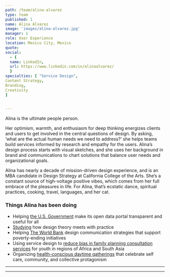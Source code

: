 ```yaml
---
path: /team/alina-alvarez
type: team
published: 1
name: Alina Alvarez
image: 'images/alina-alvarez.jpg'
manager: 1
role: User Experience
location: Mexico City, Mexico
quote: 
social: 
  - {
  name: LinkedIn,
  url: https://www.linkedin.com/in/alinaalvarez/
  }
specialties: [ "Service Design",
Content Strategy,
Branding,
Creativity
]

  
---
```


Alina is the ultimate people person.

Her optimism, warmth, and enthusiasm for deep thinking energizes clients and users to get involved in the central questions of design. By asking, ‘what are the actual human needs we need to address?’ she helps teams build services informed by research and empathy for the users. Alina’s design process starts with visual sketches, and she uses her background in brand and communications to chart solutions that balance user needs and organizational goals.

Alina has nearly a decade of mission-driven design experience, and is an MBA candidate in Design Strategy at California College of the Arts. She’s a constant source of high-voltage positive vibes, which comes from her full embrace of the pleasures in life. For Alina, that’s ecstatic dance, spiritual practices, cooking, travel, languages, and her cat.




### Things Alina has been doing
* Helping [the U.S. Government](https://www.data.gov/) make its open data portal transparent and useful for all
* [Studying](https://www.cca.edu/design/design-strategy/) how design theory meets with practice
* Helping [The World Bank](https://www.worldbank.org/) design communication strategies that support poverty-ending initiatives
* Using service design to [reduce bias in family planning consultation services](https://y-labs.org/projects/beyond-bias) for youth in regions of Africa and South Asia
* Organizing [health-conscious daytime gatherings](https://www.instagram.com/wake.hed/) that celebrate self care, community, and collective protagonism 


----------------------------

-----------------------------------

